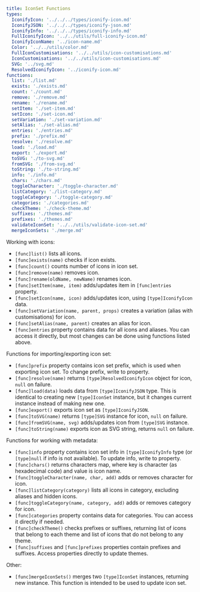 ```yaml
title: IconSet Functions
types:
  IconifyIcon: '../../../types/iconify-icon.md'
  IconifyJSON: '../../../types/iconify-json.md'
  IconifyInfo: '../../../types/iconify-info.md'
  FullIconifyIcon: '../../utils/full-iconify-icon.md'
  IconifyIconName: '../icon-name.md'
  Color: '../../utils/color.md'
  FullIconCustomisations: '../../utils/icon-customisations.md'
  IconCustomisations: '../../utils/icon-customisations.md'
  SVG: '../svg.md'
  ResolvedIconifyIcon: '../iconify-icon.md'
functions:
  list: './list.md'
  exists: './exists.md'
  count: './count.md'
  remove: './remove.md'
  rename: './rename.md'
  setItem: './set-item.md'
  setIcon: './set-icon.md'
  setVariation: './set-variation.md'
  setAlias: './set-alias.md'
  entries: './entries.md'
  prefix: './prefix.md'
  resolve: './resolve.md'
  load: './load.md'
  export: './export.md'
  toSVG: './to-svg.md'
  fromSVG: './from-svg.md'
  toString: './to-string.md'
  info: './info.md'
  chars: './chars.md'
  toggleCharacter: './toggle-character.md'
  listCategory: './list-category.md'
  toggleCategory: './toggle-category.md'
  categories: './categories.md'
  checkTheme: './check-theme.md'
  suffixes: './themes.md'
  prefixes: './themes.md'
  validateIconSet: '../../utils/validate-icon-set.md'
  mergeIconSets: './merge.md'
```

Working with icons:

- `[func]list()` lists all icons.
- `[func]exists(name)` checks if icon exists.
- `[func]count()` counts number of icons in icon set.
- `[func]remove(name)` removes icon.
- `[func]rename(oldName, newName)` renames icon.
- `[func]setItem(name, item)` adds/updates item in `[func]entries` property.
- `[func]setIcon(name, icon)` adds/updates icon, using `[type]IconifyIcon` data.
- `[func]setVariation(name, parent, props)` creates a variation (alias with customisations) for icon.
- `[func]setAlias(name, parent)` creates an alias for icon.
- `[func]entries` property contains data for all icons and aliases. You can access it directly, but most changes can be done using functions listed above.

Functions for importing/exporting icon set:

- `[func]prefix` property contains icon set prefix, which is used when exporting icon set. To change prefix, write to property.
- `[func]resolve(name)` returns `[type]ResolvedIconifyIcon` object for icon, `null` on failure.
- `[func]load(data)` loads data from `[type]IconifyJSON` type. This is identical to creating new `[type]IconSet` instance, but it changes current instance instead of making new one.
- `[func]export()` exports icon set as `[type]IconifyJSON`.
- `[func]toSVG(name)` returns `[type]SVG` instance for icon, `null` on failure.
- `[func]fromSVG(name, svg)` adds/updates icon from `[type]SVG` instance.
- `[func]toString(name)` exports icon as SVG string, returns `null` on failure.

Functions for working with metadata:

- `[func]info` property contains icon set info in `[type]IconifyInfo` type (or `[type]null` if info is not available). To update info, write to property.
- `[func]chars()` returns characters map, where key is character (as hexadecimal code) and value is icon name.
- `[func]toggleCharacter(name, char, add)` adds or removes character for icon.
- `[func]listCategory(category)` lists all icons in category, excluding aliases and hidden icons.
- `[func]toggleCategory(name, category, add)` adds or removes category for icon.
- `[func]categories` property contains data for categories. You can access it directly if needed.
- `[func]checkTheme()` checks prefixes or suffixes, returning list of icons that belong to each theme and list of icons that do not belong to any theme.
- `[func]suffixes` and `[func]prefixes` properties contain prefixes and suffixes. Access properties directly to update themes.

Other:

- `[func]mergeIconSets()` merges two `[type]IconSet` instances, returning new instance. This function is intended to be used to update icon set.
